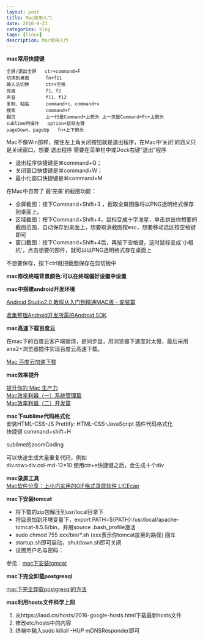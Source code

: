 ```yaml
---
layout: post
title: Mac使用入门
date: 2016-9-23
categories: blog
tags: [linux]
description: Mac使用入门
---
```



**mac常用快捷键**

```
全屏/退出全屏   ctr+command+F
切换到桌面      fn+f11
输入法切换      ctr+空格       
亮度           f1、f2
声音           f11、f12
复制、粘贴      command+c、command+v
搜索           command+f
翻页           上一行是Command+上箭头 上一页是Command+Fn+上箭头
sublime列操作   option+鼠标左键
pageDown、pageUp   fn+上下箭头
```

Mac不像Win那样，按住左上角关闭按钮就是退出程序，在Mac中‘关闭’的涵义只是关闭窗口，想要 退出程序 需要在菜单栏中或Dock右键“退出”程序

- 退出程序快捷键是⌘command+Q； 
- 关闭窗口快捷键是⌘command+W； 
- 最小化窗口快捷键是⌘command+M 


在Mac中自带了 最‘完美’的截图功能：

- 全屏截图：按下Command+Shift+3 ，截取全屏图像将以PNG透明格式保存到桌面上。      
- 区域截图：按下Command+Shift+4，鼠标变成十字准星，单击划出你想要的截图范围，自动保存到桌面上，想要取消截图按esc，想要移动选区按空格键即可   
- 窗口截图：按下Command+Shift+4后，再按下空格键，这时鼠标变成'小相机'，点击想要的部件，就可以以PNG透明格式存在桌面上      

不想要保存，按下ctrl就把截图保存在剪切板中

**mac修改终端背景颜色:可以在终端偏好设置中设置**


**mac中搭建android开发环境**

[Android Studio2.0 教程从入门到精通MAC版 - 安装篇](http://www.open-open.com/lib/view/open1466430392743.html)

[收集整理Android开发所需的Android SDK](https://github.com/inferjay/AndroidDevTools)


**mac高速下载百度云**     

在mac下的百度云客户端很烦，是同步盘，用浏览器下速度对太慢，最后采用aira2+浏览器插件实现百度云高速下载。

[Mac 百度云加速下载](http://xclient.info/a/6b6c46df-3e4f-1b17-ae30-0c8b49df92cc.html)


**mac效率提升**   

[提升你的 Mac 生产力](https://zhuanlan.zhihu.com/p/22673342)        
[Mac效率利器（一）系统管理篇](http://kaito-kidd.com/2016/09/13/Mac-edge-tools-system/)        
[Mac效率利器（二）开发篇](http://kaito-kidd.com/2016/09/26/Mac-edge-tools-dev/)


**mac下sublime代码格式化**       
安装HTML-CSS-JS Prettify: HTML-CSS-JavaScript 插件代码格式化      
快捷键 command+shift+H

sublime的zoomCoding           

可以快速生成大量重复代码，例如         
div.row>div.col-md-12*10  使用ctr+e快捷键之后，会生成十个div


**mac录屏工具**        
[Mac软件分享：上小巧实用的GIF格式录屏软件 LICEcap](http://www.cnblogs.com/emmet7life/p/4178599.html?utm_source=tuicool&utm_medium=referral)

**mac下安装tomcat**         

- 将下载的zip包解压到usr/local目录下        
- 将目录加到环境变量下，export PATH=${PATH}:/usr/local/apache-tomcat-8.5.6/bin，并用source .bash_profile激活     
- sudo chmod 755 xxx/bin/*.sh     (xxx表示你tomcat放至的路径) 回车
- startup.sh即可启动，shutdown.sh即可关闭      
- 设置用户名与密码：<user username="admin" password="1234" roles="manager-gui"/>     

参见：[mac下安装tomcat](http://blog.csdn.net/huyisu/article/details/38372663)


**mac下完全卸载postgresql**      

[mac下完全卸载postgresql的方法](http://blog.csdn.net/stk_tianwen/article/details/17757393)


**mac利用hosts文件科学上网**         

1. 从https://laod.cn/hosts/2016-google-hosts.html下载最新hosts文件    
2. 修改etc/hosts中的内容      
3. 终端中输入sudo killall -HUP mDNSResponder即可
